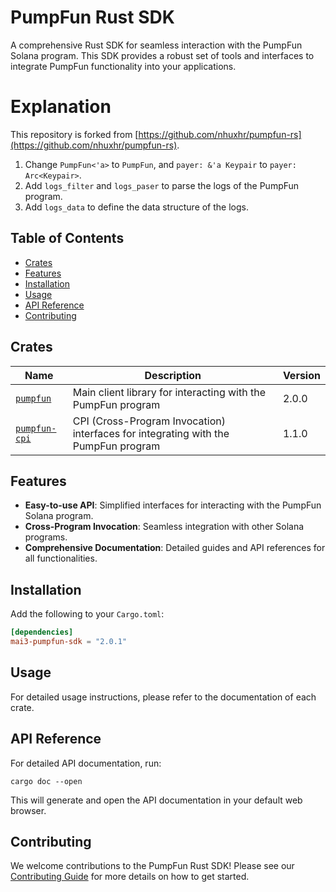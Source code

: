 # PumpFun Rust SDK

A comprehensive Rust SDK for seamless interaction with the PumpFun Solana program. This SDK provides a robust set of tools and interfaces to integrate PumpFun functionality into your applications.


# Explanation
This repository is forked from [https://github.com/nhuxhr/pumpfun-rs](https://github.com/nhuxhr/pumpfun-rs).  

1. Change `PumpFun<'a>` to `PumpFun`, and `payer: &'a Keypair` to `payer: Arc<Keypair>`.
2. Add `logs_filter` and `logs_paser` to parse the logs of the PumpFun program.
3. Add `logs_data` to define the data structure of the logs.

## Table of Contents

- [Crates](#crates)
- [Features](#features)
- [Installation](#installation)
- [Usage](#usage)
- [API Reference](#api-reference)
- [Contributing](#contributing)

## Crates

| Name                                  | Description                                                                        | Version |
| ------------------------------------- | ---------------------------------------------------------------------------------- | ------- |
| [`pumpfun`](./crates/pumpfun)         | Main client library for interacting with the PumpFun program                       | 2.0.0   |
| [`pumpfun-cpi`](./crates/pumpfun-cpi) | CPI (Cross-Program Invocation) interfaces for integrating with the PumpFun program | 1.1.0   |

## Features

- **Easy-to-use API**: Simplified interfaces for interacting with the PumpFun Solana program.
- **Cross-Program Invocation**: Seamless integration with other Solana programs.
- **Comprehensive Documentation**: Detailed guides and API references for all functionalities.

## Installation

Add the following to your `Cargo.toml`:

```toml
[dependencies]
mai3-pumpfun-sdk = "2.0.1"
```

## Usage

For detailed usage instructions, please refer to the documentation of each crate.

## API Reference

For detailed API documentation, run:

```
cargo doc --open
```

This will generate and open the API documentation in your default web browser.

## Contributing

We welcome contributions to the PumpFun Rust SDK! Please see our [Contributing Guide](CONTRIBUTING.md) for more details on how to get started.

